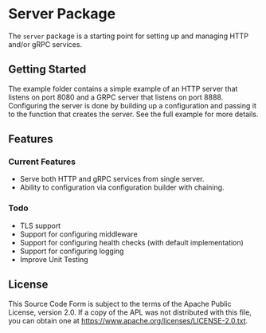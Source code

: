 # Server Package

The `server` package is a starting point for setting up and managing HTTP and/or gRPC services.

## Getting Started

The example folder contains a simple example of an HTTP server that listens on port 8080 and a GRPC server that listens on port 8888. Configuring the server is done by building up a configuration and passing it to the function that creates the server.  See the full example for more details.

## Features
### Current Features
- Serve both HTTP and gRPC services from single server.
- Ability to configuration via configuration builder with chaining.

### Todo
- TLS support
- Support for configuring middleware
- Support for configuring health checks (with default implementation)
- Support for configuring logging
- Improve Unit Testing

## License

This Source Code Form is subject to the terms of the Apache Public License, version 2.0. If a copy of the APL was not distributed with this file, you can obtain one at https://www.apache.org/licenses/LICENSE-2.0.txt.